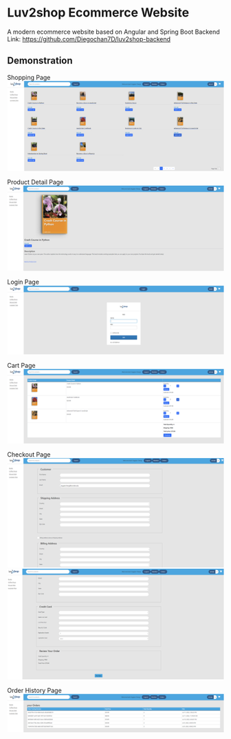 # Luv2shop Ecommerce Website

A modern ecommerce website based on Angular and Spring Boot
Backend Link: https://github.com/Diegochan7D/luv2shop-backend

## Demonstration
Shopping Page
![Image text](https://github.com/Diegochan7D/luv2shop-frontend/blob/master/images/shopPage.png)

Product Detail Page
![Image text](https://github.com/Diegochan7D/luv2shop-frontend/blob/master/images/detailPage.png)

Login Page
![Image text](https://github.com/Diegochan7D/luv2shop-frontend/blob/master/images/login.png)

Cart Page
![Image text](https://github.com/Diegochan7D/luv2shop-frontend/blob/master/images/cartPage.png)

Checkout Page
![Image text](https://github.com/Diegochan7D/luv2shop-frontend/blob/master/images/checkoutPage.png)
![Image text](https://github.com/Diegochan7D/luv2shop-frontend/blob/master/images/checkoutPage2.png)

Order History Page
![Image text](https://github.com/Diegochan7D/luv2shop-frontend/blob/master/images/orderHistory.png)


